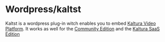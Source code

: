 # Wordpress/kaltst

Kaltst is a wordpress plug-in witch enables you to embed <a href="http://corp.kaltura.com/">Kaltura Video Platform</a>.
It works as well for the <a href="http://corp.kaltura.com/Deployment-Options/Kaltura-Community-Edition">Community Edition</a> and the
<a href="http://corp.kaltura.com/Deployment-Options/Kaltura-SaaS-Edition">Kaltura SaaS Edition</a>
